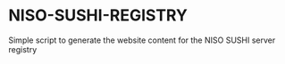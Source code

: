 NISO-SUSHI-REGISTRY
===================

Simple script to generate the website content for the NISO SUSHI server registry
